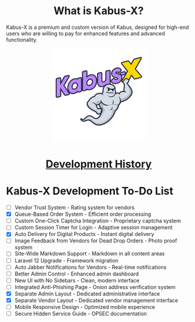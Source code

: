 <div align="center">

# What is Kabus-X?

</div>

Kabus-X is a premium and custom version of Kabus, designed for high-end users who are willing to pay for enhanced features and advanced functionality.

<div align="center">

<img src="kabus.png" alt="Kabus Logo">

# [Development History](COMMIT-HISTORY.md)

</div>

# Kabus-X Development To-Do List
- [ ] Vendor Trust System - Rating system for vendors
- [X] Queue-Based Order System - Efficient order processing
- [ ] Custom One-Click Captcha Integration - Proprietary captcha system
- [ ] Custom Session Timer for Login - Adaptive session management
- [X] Auto Delivery for Digital Products - Instant digital delivery
- [ ] Image Feedback from Vendors for Dead Drop Orders - Photo proof system
- [ ] Site-Wide Markdown Support - Markdown in all content areas
- [ ] Laravel 12 Upgrade - Framework migration
- [ ] Auto Jabber Notifications for Vendors - Real-time notifications
- [ ] Better Admin Control - Enhanced admin dashboard
- [ ] New UI with No Sidebars - Clean, modern interface
- [ ] Integrated Anti-Phishing Page - Onion address verification system
- [X] Separate Admin Layout - Dedicated administrative interface
- [X] Separate Vendor Layout - Dedicated vendor management interface
- [ ] Mobile Responsive Design - Optimized mobile experience
- [ ] Secure Hidden Service Guide - OPSEC documentation
